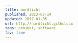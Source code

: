 ```yaml
---
title: nordlicht
published: 2013-07-14
updated: 2017-01-05
url: http://nordlicht.github.io
tags: project, software
fav: true
---
```

